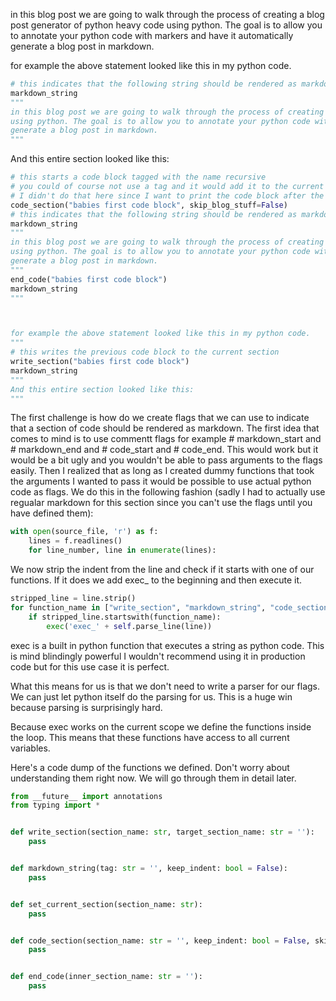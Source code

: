in this blog post we are going to walk through the process of creating a blog post generator of python heavy code
using python. The goal is to allow you to annotate your python code with markers and have it automatically
generate a blog post in markdown.



for example the above statement looked like this in my python code.
```python
# this indicates that the following string should be rendered as markdown
markdown_string
"""
in this blog post we are going to walk through the process of creating a blog post generator of python heavy code
using python. The goal is to allow you to annotate your python code with markers and have it automatically
generate a blog post in markdown.
"""
```
And this entire section looked like this:
```python
# this starts a code block tagged with the name recursive
# you could of course not use a tag and it would add it to the current section
# I didn't do that here since I want to print the code block after the following markdown string
code_section("babies first code block", skip_blog_stuff=False)
# this indicates that the following string should be rendered as markdown
markdown_string
"""
in this blog post we are going to walk through the process of creating a blog post generator of python heavy code
using python. The goal is to allow you to annotate your python code with markers and have it automatically
generate a blog post in markdown.
"""
end_code("babies first code block")
markdown_string
"""



for example the above statement looked like this in my python code.
"""
# this writes the previous code block to the current section
write_section("babies first code block")
markdown_string
"""
And this entire section looked like this:
"""
```
The first challenge is how do we create flags that we can use to indicate that a section of code should be rendered
as markdown. The first idea that comes to mind is to use commentt flags for example # markdown_start and # markdown_end
and # code_start and # code_end. This would work but it would be a bit ugly and you wouldn't be able to pass arguments
to the flags easily. Then I realized that as long as I created dummy functions that took the arguments I wanted to pass
it would be possible to use actual python code as flags. We do this in the following fashion (sadly I had to actually
use regualar markdown for this section since you can't use the flags until you have defined them):
```python
with open(source_file, 'r') as f:
    lines = f.readlines()
    for line_number, line in enumerate(lines):
```
We now strip the indent from the line and check if it starts with one of our functions. If it does we
add exec_ to the beginning and then execute it.

```python
stripped_line = line.strip()
for function_name in ["write_section", "markdown_string", "code_section", "set_current_section"]:
    if stripped_line.startswith(function_name):
        exec('exec_' + self.parse_line(line))
```
exec is a built in python function that executes a string as python code. This is mind blindingly powerful
I wouldn't recommend using it in production code but for this use case it is perfect.

What this means for us is that we don't need to write a parser for our flags. We can just let python
itself do the parsing for us. This is a huge win because parsing is surprisingly hard.

Because exec works on the current scope we define the functions inside the loop. This means
that these functions have access to all current variables.

Here's a code dump of the functions we defined. Don't worry about understanding them right now. We will
go through them in detail later.
```python
from __future__ import annotations
from typing import *


def write_section(section_name: str, target_section_name: str = ''):
    pass


def markdown_string(tag: str = '', keep_indent: bool = False):
    pass


def set_current_section(section_name: str):
    pass


def code_section(section_name: str = '', keep_indent: bool = False, skip_comments: bool = False,skip_blog_stuff=True):
    pass


def end_code(inner_section_name: str = ''):
    pass


```
